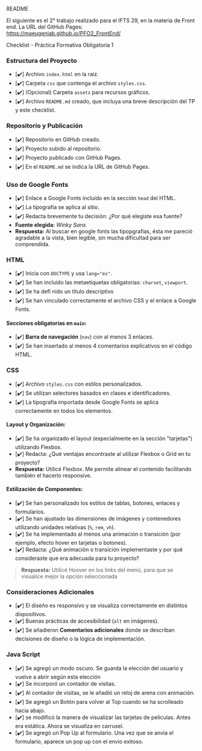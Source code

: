 README

El siguiente es el 2° trabajo realizado para el IFTS 29, en la materia de Front end.
La URL del GitHub Pages: https://maeugeniab.github.io/PFO2_FrontEnd/

Checklist - Práctica Formativa Obligatoria 1

### **Estructura del Proyecto**
- [✔️] Archivo `index.html` en la raíz.
- [✔️] Carpeta `css` que contenga el archivo `styles.css`.
- [✔️] (Opcional) Carpeta `assets` para recursos gráficos.
- [✔️] Archivo `README.md` creado, que incluya una breve descripción del TP y este checklist.

### **Repositorio y Publicación**
- [✔️] Repositorio en GitHub creado.
- [✔️] Proyecto subido al repositorio.
- [✔️] Proyecto publicado con GitHub Pages.
- [✔️] En el `README.md` se indica la URL de GitHub Pages.

### **Uso de Google Fonts**
- [✔️] Enlace a Google Fonts incluido en la sección `head` del HTML.
- [✔️] La tipografía se aplica al sitio.
- [✔️] Redacta brevemente tu decisión: ¿Por qué elegiste esa fuente?
- **Fuente elegida:** *Winky Sans* 
- **Respuesta:** Al buscar en google fonts las tipopgrafías, ésta me pareció agradable a la vista, bien legible, sin mucha dificultad para ser comprendida.

### **HTML**
- [✔️] Inicia con `DOCTYPE` y usa `lang="es"`.
- [✔️] Se han incluido las metaetiquetas obligatorias: `charset`, `viewport`.
- [✔️] Se ha defi nido un título descriptivo
- [✔️] Se han vinculado correctamente el archivo CSS y el enlace a Google Fonts.

#### **Secciones obligatorias en `main`:**
- [✔️] **Barra de navegación** (`nav`) con al menos 3 enlaces.
- [✔️] Se han insertado al menos 4 comentarios explicativos en el código HTML.

### **CSS**
- [✔️] Archivo `styles.css` con estilos personalizados.
- [✔️] Se utilizan selectores basados en clases e identificadores.
- [✔️] La tipografía importada desde Google Fonts se aplica correctamente en todos los elementos. 

#### **Layout y Organización:**
- [✔️] Se ha organizado el layout (especialmente en la sección "tarjetas") utilizando Flexbox.
- [✔️] Redacta: ¿Qué ventajas encontraste al utilizar Flexbox o Grid en tu proyecto?
- **Respuesta:** Utilicé Flexbox. Me permite alinear el contenido facilitando también el hacerlo responsive.

#### **Estilización de Componentes:**
- [✔️] Se han personalizado los estilos de tablas, botones, enlaces y formularios.
- [✔️] Se han ajustado las dimensiones de imágenes y contenedores utilizando unidades relativas (`%`, `rem`, `vh`).
- [✔️] Se ha implementado al menos una animación o transición (por ejemplo, efecto hover en tarjetas o botones).
- [✔️] Redacta: ¿Qué animación o transición implementaste y por qué consideraste que era adecuada para tu proyecto?
> **Respuesta:** Utilicé Hoover en los links del menú, para que se visualice mejor la opción seleccionada

### **Consideraciones Adicionales**
- [✔️] El diseño es responsivo y se visualiza correctamente en distintos dispositivos.
- [✔️] Buenas prácticas de accesibilidad (`alt` en imágenes).
- [✔️] Se añadieron **Comentarios adicionales** donde se describan decisiones de diseño o la lógica de implementación.

### **Java Script**
- [✔️] Se agregó un modo oscuro. Se guarda la elección del usuario y vuelve a abrir según esta elección
- [✔️] Se incorporó un contador de visitas.
- [✔️] Al contador de visitas, se le añadió un reloj de arena con animación.
- [✔️] Se agregó un Botón para volver al Top cuando se ha scrolleado hacia abajo.
- [✔️] se modificó la manera de visualizar las tarjetas de películas. Antes era estática. Ahora se visualiza en carrusel.
- [✔️] Se agregó un Pop Up al formulario. Una vez que se anvia el formulario, aparece un pop up con el envio exitoso.